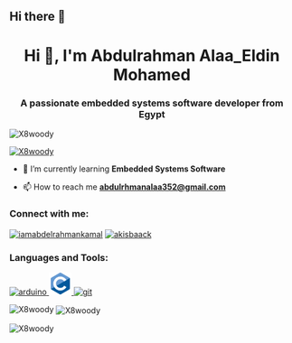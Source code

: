 ## Hi there 👋

<!--
**X8woody/X8woody** is a ✨ _special_ ✨ repository because its `README.md` (this file) appears on your GitHub profile.

Here are some ideas to get you started:

- 🔭 I’m currently working on ...
- 🌱 I’m currently learning ...
- 👯 I’m looking to collaborate on ...
- 🤔 I’m looking for help with ...
- 💬 Ask me about ...
- 📫 How to reach me: ...
- 😄 Pronouns: ...
- ⚡ Fun fact: ...
-->
<h1 align="center">Hi 👋, I'm Abdulrahman Alaa_Eldin Mohamed </h1>
<h3 align="center">A passionate embedded systems software developer from Egypt</h3>

<p align="left"> <img src="https://komarev.com/ghpvc/?username=X8woody&label=Profile%20views&color=0e75b6&style=flat" alt="X8woody" /> </p>

<p align="left"> <a href="https://github.com/ryo-ma/github-profile-trophy"><img src="https://github-profile-trophy.vercel.app/?username=X8woody" alt="X8woody" /></a> </p>

- 🌱 I’m currently learning **Embedded Systems Software**

- 📫 How to reach me **abdulrhmanalaa352@gmail.com**

<h3 align="left">Connect with me:</h3>
<p align="left">
<a href="https://www.linkedin.com/in/abdulrhman-alaa352" target="blank"><img align="center" src="https://raw.githubusercontent.com/rahuldkjain/github-profile-readme-generator/master/src/images/icons/Social/linked-in-alt.svg" alt="iamabdelrahmankamal" height="30" width="40" /></a>
<a href="https://fb.com/x8homme" target="blank"><img align="center" src="https://raw.githubusercontent.com/rahuldkjain/github-profile-readme-generator/master/src/images/icons/Social/facebook.svg" alt="akisbaack" height="30" width="40" /></a>
</p>

<h3 align="left">Languages and Tools:</h3>
<p align="left"> <a href="https://www.arduino.cc/" target="_blank" rel="noreferrer"> <img src="https://cdn.worldvectorlogo.com/logos/arduino-1.svg" alt="arduino" width="40" height="40"/> </a> <a href="https://www.cprogramming.com/" target="_blank" rel="noreferrer"> <img src="https://raw.githubusercontent.com/devicons/devicon/master/icons/c/c-original.svg" alt="c" width="40" height="40"/> </a> <a href="https://git-scm.com/" target="_blank" rel="noreferrer"> <img src="https://www.vectorlogo.zone/logos/git-scm/git-scm-icon.svg" alt="git" width="40" height="40"/> </a> 

<p><img align="left" src="https://github-readme-stats.vercel.app/api/top-langs?username=X8woody&show_icons=true&locale=en&layout=compact" alt="X8woody" /></p>

<p>&nbsp;<img align="center" src="https://github-readme-stats.vercel.app/api?username=X8woody&show_icons=true&locale=en" alt="X8woody" /></p>

<p><img align="center" src="https://github-readme-streak-stats.herokuapp.com/?user=X8woody&" alt="X8woody" /></p>
